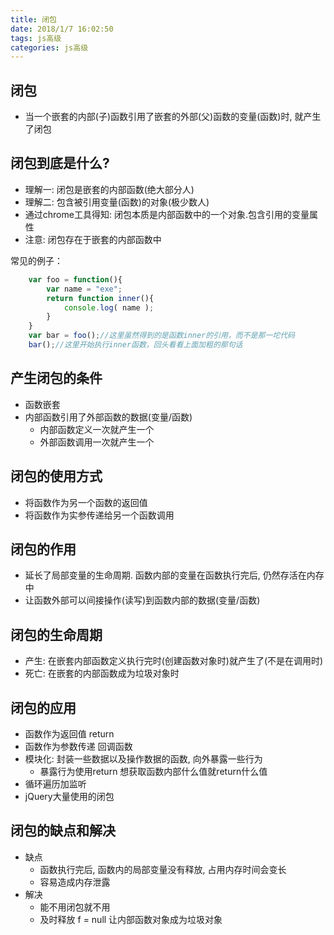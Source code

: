 ```yaml
---
title: 闭包
date: 2018/1/7 16:02:50 
tags: js高级
categories: js高级
---
```


## 闭包
-  当一个嵌套的内部(子)函数引用了嵌套的外部(父)函数的变量(函数)时, 就产生了闭包

## 闭包到底是什么?
- 理解一: 闭包是嵌套的内部函数(绝大部分人)
- 理解二: 包含被引用变量(函数)的对象(极少数人)
- 通过chrome工具得知: 闭包本质是内部函数中的一个对象.包含引用的变量属性
- 注意: 闭包存在于嵌套的内部函数中

常见的例子：
```js
	var foo = function(){
	    var name = "exe";
	    return function inner(){
	        console.log( name );
	    }
	}
	var bar = foo();//这里虽然得到的是函数inner的引用，而不是那一坨代码
	bar();//这里开始执行inner函数，回头看看上面加粗的那句话
```

## 产生闭包的条件
- 函数嵌套
- 内部函数引用了外部函数的数据(变量/函数)
	- 内部函数定义一次就产生一个
	- 外部函数调用一次就产生一个

## 闭包的使用方式
- 将函数作为另一个函数的返回值
- 将函数作为实参传递给另一个函数调用

## 闭包的作用
- 延长了局部变量的生命周期. 函数内部的变量在函数执行完后, 仍然存活在内存中
- 让函数外部可以间接操作(读写)到函数内部的数据(变量/函数)

## 闭包的生命周期
- 产生: 在嵌套内部函数定义执行完时(创建函数对象时)就产生了(不是在调用时)
- 死亡: 在嵌套的内部函数成为垃圾对象时 

## 闭包的应用
- 函数作为返回值 return
- 函数作为参数传递  回调函数
- 模块化: 封装一些数据以及操作数据的函数, 向外暴露一些行为
	- 暴露行为使用return   想获取函数内部什么值就return什么值
- 循环遍历加监听
- jQuery大量使用的闭包

## 闭包的缺点和解决
- 缺点
  * 函数执行完后, 函数内的局部变量没有释放, 占用内存时间会变长
  * 容易造成内存泄露
- 解决
  * 能不用闭包就不用
  * 及时释放 f = null 让内部函数对象成为垃圾对象
